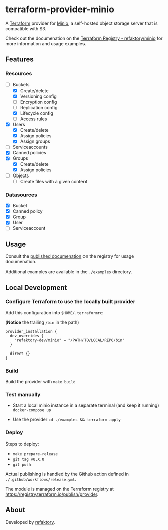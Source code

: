 # terraform-provider-minio

A [Terraform](https://terraform.io) provider for [Minio](https://min.io), a
self-hosted object storage server that is compatible with S3.

Check out the documenation on the
[Terraform Registry - refaktory/minio](https://registry.terraform.io/providers/refaktory/minio/latest/docs)
for more information and usage examples.

## Features

### Resources

- [ ] Buckets
  - [x] Create/delete
  - [x] Versioning config
  - [ ] Encryption config
  - [ ] Replication config
  - [x] Lifecycle config
  - [ ] Access rules
- [x] Users
  - [x] Create/delete
  - [x] Assign policies
  - [x] Assign groups
- [ ] Serviceaccounts
- [x] Canned policies
- [x] Groups
  - [x] Create/delete
  - [x] Assign policies
- [ ] Objects
  - [ ] Create files with a given content

### Datasources

- [x] Bucket
- [x] Canned policy
- [x] Group
- [x] User
- [ ] Serviceaccount

## Usage

Consult the
[published documenation](https://registry.terraform.io/providers/refaktory/minio/latest/docs)
on the registry for usage documenation.

Additional examples are available in the `./examples` directory.

## Local Development

### Configure Terraform to use the locally built provider

Add this configuration into `$HOME/.terraformrc`:

(**Notice** the trailing `/bin` in the path)

```
provider_installation {
  dev_overrides {
    "refaktory-dev/minio" = "/PATH/TO/LOCAL/REPO/bin"
  }

  direct {}
}
```

### Build

Build the provider with `make build`

### Test manually

- Start a local minio instance in a separate terminal (and keep it running)
  `docker-compose up`

- Use the provider `cd ./examples && terraform apply`

### Deploy

Steps to deploy:

- `make prepare-release`
- `git tag v0.X.0`
- `git push`

Actual publishing is handled by the Github action defined in
`./.github/workflows/release.yml`.

The module is managed on the Terraform registry at
https://registry.terraform.io/publish/provider.

## About

Developed by [refaktory](https://refaktory.net).
